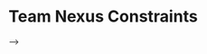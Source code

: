 <!-- this template is for inspiration, feel free to change it however you like! -->

# Team Nexus Constraints


-->
